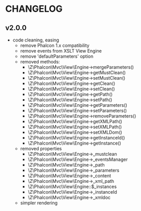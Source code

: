 
CHANGELOG
================================================================================


v2.0.0
--------------------------------------------------------------------------------

- code cleaning, easing
	- remove Phalcon 1.x compatibility
	- remove events from XSLT View Engine
	- remove 'defaultParameters' option
	- removed methods: 
		- \Z\Phalcon\Mvc\View\Engine->mergeParameters()
		- \Z\Phalcon\Mvc\View\Engine->getMustClean()
		- \Z\Phalcon\Mvc\View\Engine->setMustClean()
		- \Z\Phalcon\Mvc\View\Engine->getClean()
		- \Z\Phalcon\Mvc\View\Engine->setClean()
		- \Z\Phalcon\Mvc\View\Engine->getPath()
		- \Z\Phalcon\Mvc\View\Engine->setPath()
		- \Z\Phalcon\Mvc\View\Engine->getParameters()
		- \Z\Phalcon\Mvc\View\Engine->setParameters()
		- \Z\Phalcon\Mvc\View\Engine->removeParameters()
		- \Z\Phalcon\Mvc\View\Engine->getXMLPath()
		- \Z\Phalcon\Mvc\View\Engine->setXMLPath()
		- \Z\Phalcon\Mvc\View\Engine->setXMLDom()
		- \Z\Phalcon\Mvc\View\Engine->getInstanceId()
		- \Z\Phalcon\Mvc\View\Engine->getInstance()
	- removed properties
		- \Z\Phalcon\Mvc\View\Engine->_mustclean
		- \Z\Phalcon\Mvc\View\Engine->_eventsManager
		- \Z\Phalcon\Mvc\View\Engine->_path
		- \Z\Phalcon\Mvc\View\Engine->_parameters
		- \Z\Phalcon\Mvc\View\Engine->_content
		- \Z\Phalcon\Mvc\View\Engine->_xml_path
		- \Z\Phalcon\Mvc\View\Engine::$_instances
		- \Z\Phalcon\Mvc\View\Engine->_instanceId
		- \Z\Phalcon\Mvc\View\Engine->_xmldoc
	- simpler rendering